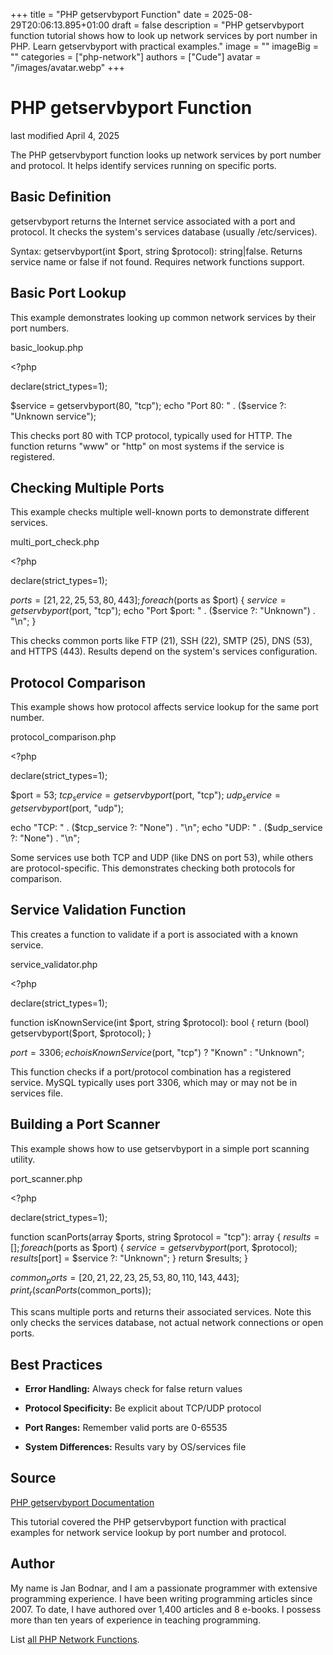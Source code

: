 +++
title = "PHP getservbyport Function"
date = 2025-08-29T20:06:13.895+01:00
draft = false
description = "PHP getservbyport function tutorial shows how to look up network services by port number in PHP. Learn getservbyport with practical examples."
image = ""
imageBig = ""
categories = ["php-network"]
authors = ["Cude"]
avatar = "/images/avatar.webp"
+++

# PHP getservbyport Function

last modified April 4, 2025

The PHP getservbyport function looks up network services by port
number and protocol. It helps identify services running on specific ports.

## Basic Definition

getservbyport returns the Internet service associated with a port
and protocol. It checks the system's services database (usually /etc/services).

Syntax: getservbyport(int $port, string $protocol): string|false.
Returns service name or false if not found. Requires network functions support.

## Basic Port Lookup

This example demonstrates looking up common network services by their port numbers.

basic_lookup.php
  

&lt;?php

declare(strict_types=1);

$service = getservbyport(80, "tcp");
echo "Port 80: " . ($service ?: "Unknown service");

This checks port 80 with TCP protocol, typically used for HTTP. The function
returns "www" or "http" on most systems if the service is registered.

## Checking Multiple Ports

This example checks multiple well-known ports to demonstrate different services.

multi_port_check.php
  

&lt;?php

declare(strict_types=1);

$ports = [21, 22, 25, 53, 80, 443];
foreach ($ports as $port) {
    $service = getservbyport($port, "tcp");
    echo "Port $port: " . ($service ?: "Unknown") . "\n";
}

This checks common ports like FTP (21), SSH (22), SMTP (25), DNS (53), and
HTTPS (443). Results depend on the system's services configuration.

## Protocol Comparison

This example shows how protocol affects service lookup for the same port number.

protocol_comparison.php
  

&lt;?php

declare(strict_types=1);

$port = 53;
$tcp_service = getservbyport($port, "tcp");
$udp_service = getservbyport($port, "udp");

echo "TCP: " . ($tcp_service ?: "None") . "\n";
echo "UDP: " . ($udp_service ?: "None") . "\n";

Some services use both TCP and UDP (like DNS on port 53), while others are
protocol-specific. This demonstrates checking both protocols for comparison.

## Service Validation Function

This creates a function to validate if a port is associated with a known service.

service_validator.php
  

&lt;?php

declare(strict_types=1);

function isKnownService(int $port, string $protocol): bool {
    return (bool) getservbyport($port, $protocol);
}

$port = 3306;
echo isKnownService($port, "tcp") ? "Known" : "Unknown";

This function checks if a port/protocol combination has a registered service.
MySQL typically uses port 3306, which may or may not be in services file.

## Building a Port Scanner

This example shows how to use getservbyport in a simple port scanning utility.

port_scanner.php
  

&lt;?php

declare(strict_types=1);

function scanPorts(array $ports, string $protocol = "tcp"): array {
    $results = [];
    foreach ($ports as $port) {
        $service = getservbyport($port, $protocol);
        $results[$port] = $service ?: "Unknown";
    }
    return $results;
}

$common_ports = [20, 21, 22, 23, 25, 53, 80, 110, 143, 443];
print_r(scanPorts($common_ports));

This scans multiple ports and returns their associated services. Note this only
checks the services database, not actual network connections or open ports.

## Best Practices

- **Error Handling:** Always check for false return values

- **Protocol Specificity:** Be explicit about TCP/UDP protocol

- **Port Ranges:** Remember valid ports are 0-65535

- **System Differences:** Results vary by OS/services file

## Source

[PHP getservbyport Documentation](https://www.php.net/manual/en/function.getservbyport.php)

This tutorial covered the PHP getservbyport function with practical
examples for network service lookup by port number and protocol.

## Author

My name is Jan Bodnar, and I am a passionate programmer with extensive
programming experience. I have been writing programming articles since 2007.
To date, I have authored over 1,400 articles and 8 e-books. I possess more
than ten years of experience in teaching programming.

List [all PHP Network Functions](/php/#php-network).
